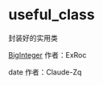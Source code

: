 # useful_class
封装好的实用类

[BigInteger](https://blog.csdn.net/csdnjiangshan/article/details/74081669) 作者：ExRoc

date 作者：Claude-Zq
